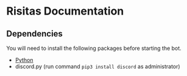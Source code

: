 # Risitas Documentation
## Dependencies 

You will need to install the following packages before starting the bot. 

* [Python](https://www.python.org/downloads/)
* discord.py (run command `pip3 install discord` as administrator)

